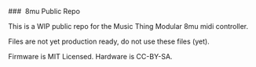 ###  8mu Public Repo 

This is a WIP public repo for the Music Thing Modular 8mu midi controller. 

Files are not yet production ready, do not use these files (yet). 

Firmware is MIT Licensed. 
Hardware is CC-BY-SA. 
 
